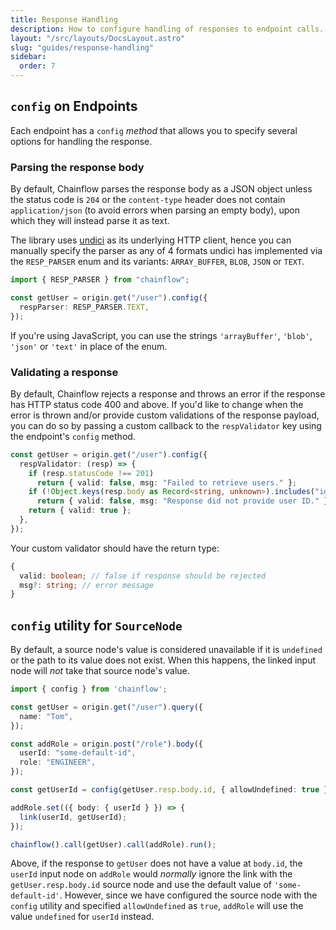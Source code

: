 ```yaml
---
title: Response Handling
description: How to configure handling of responses to endpoint calls.
layout: "/src/layouts/DocsLayout.astro"
slug: "guides/response-handling"
sidebar:
  order: 7
---
```


## `config` on Endpoints

Each endpoint has a `config` _method_ that allows you to specify several options for handling the response.

### Parsing the response body

By default, Chainflow parses the response body as a JSON object unless the status code is `204` or the `content-type` header does not contain `application/json` (to avoid errors when parsing an empty body), upon which they will instead parse it as text.

The library uses [undici](https://github.com/nodejs/undici) as its underlying HTTP client, hence you can manually specify the parser as any of 4 formats undici has implemented via the `RESP_PARSER` enum and its variants: `ARRAY_BUFFER`, `BLOB`, `JSON` or `TEXT`.

```typescript {3-4}
import { RESP_PARSER } from "chainflow";

const getUser = origin.get("/user").config({
  respParser: RESP_PARSER.TEXT,
});
```

If you're using JavaScript, you can use the strings `'arrayBuffer'`, `'blob'`, `'json'` or `'text'` in place of the enum.

### Validating a response

By default, Chainflow rejects a response and throws an error if the response has HTTP status code 400 and above. If you'd like to change when the error is thrown and/or provide custom validations of the response payload, you can do so by passing a custom callback to the `respValidator` key using the endpoint's `config` method.

```typescript
const getUser = origin.get("/user").config({
  respValidator: (resp) => {
    if (resp.statusCode !== 201)
      return { valid: false, msg: "Failed to retrieve users." };
    if (!Object.keys(resp.body as Record<string, unknown>).includes("id"))
      return { valid: false, msg: "Response did not provide user ID." };
    return { valid: true };
  },
});
```

Your custom validator should have the return type:

```typescript
{
  valid: boolean; // false if response should be rejected
  msg?: string; // error message
}
```

## `config` utility for `SourceNode`

By default, a source node's value is considered unavailable if it is `undefined` or the path to its value does not exist. When this happens, the linked input node will _not_ take that source node's value.

```typescript {1} {12} {15}
import { config } from 'chainflow';

const getUser = origin.get("/user").query({
  name: "Tom",
});

const addRole = origin.post("/role").body({
  userId: "some-default-id",
  role: "ENGINEER",
});

const getUserId = config(getUser.resp.body.id, { allowUndefined: true });

addRole.set(({ body: { userId } }) => {
  link(userId, getUserId);
});

chainflow().call(getUser).call(addRole).run();
```

Above, if the response to `getUser` does not have a value at `body.id`, the `userId` input node on `addRole` would _normally_ ignore the link with the `getUser.resp.body.id` source node and use the default value of `'some-default-id'`. However, since we have configured the source node with the `config` utility and specified `allowUndefined` as `true`, `addRole` will use the value `undefined` for `userId` instead.
